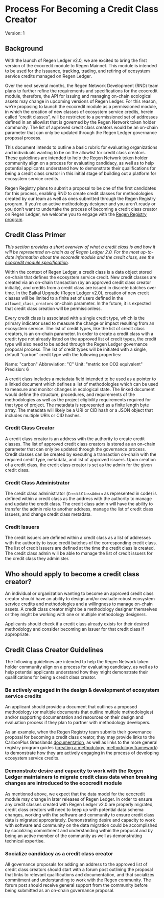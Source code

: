 # Process For Becoming a Credit Class Creator

Version: 1

## Background

With the launch of Regen Ledger v2.0, we are excited to bring the first version of the ecocredit module to Regen Mainnet. This module is intended to be used for the issuance, tracking, trading, and retiring of ecosystem service credits managed on Regen Ledger.

Over the next several months, the Regen Network Development (RND) team plans to further refine the requirements and specifications for the ecocredit module, therefore, the API for issuing and managing on-chain ecological assets may change in upcoming versions of Regen Ledger. For this reason, we’re proposing to launch the ecocredit module as a permissioned module, in which the creation of new classes of ecosystem service credits, herein called “credit classes”, will be restricted to a permissioned set of addresses defined in an allowlist that is governed by the Regen Network token holder community. The list of approved credit class creators would be an on-chain parameter that can only be updated through the Regen Ledger governance proposal process.

This document intends to outline a basic rubric for evaluating organizations and individuals wanting to be on the allowlist for credit class creators. These guidelines are intended to help the Regen Network token holder community align on a process for evaluating candidacy, as well as to help potential applicants understand how to demonstrate their qualifications for being a credit class creator in this initial stage of building out a platform for ecosystem service credits.

Regen Registry plans to submit a proposal to be one of the first candidates for this process, enabling RND to create credit classes for methodologies created by our team as well as ones submitted through the Regen Registry program. If you’re an active methodology designer and you aren’t ready or you don’t want to undertake the process of becoming a credit class creator on Regen Ledger, we welcome you to engage with the [Regen Registry program](https://registry.regen.network/create-methodology). 

## Credit Class Primer

*This section provides a short overview of what a credit class is and how it will be represented on-chain as of Regen Ledger 2.0. For the most up-to-date information about the ecocredit module and the credit class, see the [ecocredit module specification](https://docs.regen.network/modules/ecocredit/).*

Within the context of Regen Ledger, a credit class is a data object stored on-chain that defines the ecosystem service credit. New credit classes are created via an on-chain transaction (by an approved credit class creator initially), and credits from a credit class are issued in discrete batches over time. In the Baikal Upgrade (Regen Ledger v2.0), creation of new credit classes will be limited to a finite set of users defined in the `allowed_class_creators` on-chain parameter. In the future, it is expected that credit class creation will be permissionless.

Every credit class is associated with a single credit type, which is the primary indicator used to measure the change or impact resulting from an ecosystem service. The list of credit types, like the list of credit class creators, is an on-chain parameter. In order to create a credit class with a credit type not already listed on the approved list of credit types, the credit type will also need to be added through the Regen Ledger governance proposal process. The list of credit types will be initiated with a single, default “carbon” credit type with the following properties:

Name: "carbon"
Abbreviation: "C"
Unit: "metric ton CO2 equivalent"
Precision: 6

A credit class includes a metadata field intended to be used as a pointer to a linked document which defines a list of methodologies which can be used to measure and monitor changes in ecological state. The linked document would define the structure, procedures, and requirements of the methodologies as well as the project eligibility requirements required for that type of project. The metadata is represented as a finite length byte array. The metadata will likely be a URI or CID hash or a JSON object that includes multiple URIs or CID hashes.

### Credit Class Creator

A credit class creator is an address with the authority to create credit classes. The list of approved credit class creators is stored as an on-chain parameter that can only be updated through the governance process. Credit classes can be created by executing a transaction on-chain with the required credit type, metadata, and list of approved issuers. Upon creation of a credit class, the credit class creator is set as the admin for the given credit class.

### Credit Class Administrator

The credit class administrator (`CreditClassAdmin` as represented in code) is defined within a credit class as the address with the authority to manage and update the credit class. The credit class admin will have the ability to transfer the admin role to another address, manage the list of credit class issuers, and change credit class metadata.

### Credit Issuers

The credit issuers are defined within a credit class as a list of addresses with the authority to issue credit batches of the corresponding credit class. The list of credit issuers are defined at the time the credit class is created. The credit class admin will be able to manage the list of credit issuers for the credit class they administer.

## Who should apply to become a credit class creator?

An individual or organization wanting to become an approved credit class creator should have an ability to design and/or evaluate robust ecosystem service credits and methodologies and a willingness to manage on-chain assets. A credit class creator might be a methodology designer themselves or they might be working with one or multiple methodology designers.

Applicants should check if a credit class already exists for their desired methodology and consider becoming an issuer for that credit class if appropriate.

## Credit Class Creator Guidelines

The following guidelines are intended to help the Regen Network token holder community align on a process for evaluating candidacy, as well as to help potential applicants understand how they might demonstrate their qualifications for being a credit class creator.

### Be actively engaged in the design & development of ecosystem service credits

An applicant should provide a document that outlines a proposed methodology (or multiple documents that outline multiple methodologies) and/or supporting documentation and resources on their design and evaluation process if they plan to partner with methodology developers.

As an example, when the Regen Registry team submits their governance proposal for becoming a credit class creator, they may provide links to the CarbonPlus Grasslands [documentation](https://regen-registry.s3.amazonaws.com/Methodology+for+GHG+and+Co-Benefits+in+Grazing+Systems.pdf), as well as links to the more general registry program guides ([creating a methodology](https://regen-registry.s3.amazonaws.com/process-for-creating-a-methodology.pdf), [methodology framework](https://docs.google.com/document/u/2/d/1ccQRkhc5fDv1qTtlh7EEJ6eZsJ4IqtbU0Cwd_lwiI5A/edit)) to demonstrate how they are actively engaging in the process of developing ecosystem service credits.

### Demonstrate desire and capacity to work with the Regen Ledger maintainers to migrate credit class data when breaking changes are introduced to the ecocredit module

As mentioned above, we expect that the data model for the ecocredit module may change in later releases of Regen Ledger. In order to ensure any credit classes created with Regen Ledger v2.0 are properly migrated, credit class creators will need to keep up with potential data schema changes, working with the software and community to ensure credit class data is migrated appropriately. Demonstrating desire and capacity to work with software and community on the data migration could be accomplished by socializing commitment and understanding within the proposal and by being an active member of the community as well as demonstrating technical expertise.

### Socialize candidacy as a credit class creator

All governance proposals for adding an address to the approved list of credit class creators should start with a forum post outlining the proposal that links to relevant qualifications and documentation, and that socializes commitment and understanding to work with the Regen community. The forum post should receive general support from the community before being submitted as an on-chain governance proposal.
